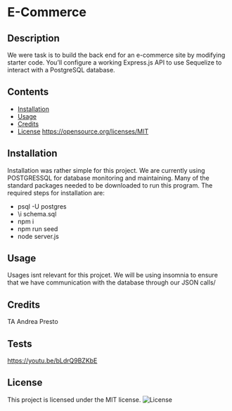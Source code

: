 # E-Commerce
## Description
We were task is to build the back end for an e-commerce site by modifying starter code. You’ll configure a working Express.js API to use Sequelize to interact with a PostgreSQL database.
## Contents
- [Installation](#Installation)
- [Usage](#Usage)
- [Credits](#Credits)
- [License](#License)
https://opensource.org/licenses/MIT
## Installation
Installation was rather simple for this project. We are currently using POSTGRESSQL for database monitoring and maintaining. Many of the standard packages needed to be downloaded to run this program.
The required steps for installation are:
- psql -U postgres
- \i schema.sql
- npm i
- npm run seed
- node server.js
## Usage 
Usages isnt relevant for this projcet. We will be using insomnia to ensure that we have communication with the database through our JSON calls/
## Credits
TA Andrea Presto
## Tests
https://youtu.be/bLdrQ9BZKbE
## License

  This project is licensed under the MIT license.
![License](https://img.shields.io/badge/License-MIT-brightgreen.svg)
